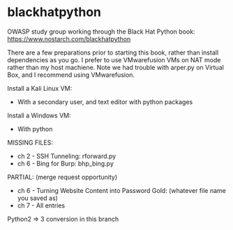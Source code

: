 # blackhatpython
OWASP study group working through the Black Hat Python book: https://www.nostarch.com/blackhatpython

There are a few preparations prior to starting this book, rather than install dependencies as you go. 
I prefer to use VMwarefusion VMs on NAT mode rather than my host machiene.
Note we had trouble with arper.py on Virtual Box, and I recommend using VMwarefusion. 

Install a Kali Linux VM:
 * With a secondary user, and text editor with python packages
  
Install a Windows VM:
 * With python 


MISSING FILES:
* ch 2 - SSH Tunneling: rforward.py
* ch 6 - Bing for Burp: bhp_bing.py

PARTIAL: (merge request opportunity)
* ch 6 - Turning Website Content into Password Gold: (whatever file name you saved as)
* ch 7 - All entries

Python2 => 3 conversion in this branch

